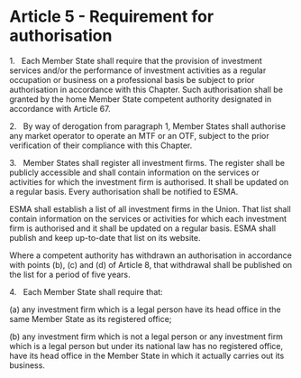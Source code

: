 # Article 5 - Requirement for authorisation


1.   Each Member State shall require that the provision of investment services and/or the performance of investment activities as a regular occupation or business on a professional basis be subject to prior authorisation in accordance with this Chapter. Such authorisation shall be granted by the home Member State competent authority designated in accordance with Article 67.

2.   By way of derogation from paragraph 1, Member States shall authorise any market operator to operate an MTF or an OTF, subject to the prior verification of their compliance with this Chapter.

3.   Member States shall register all investment firms. The register shall be publicly accessible and shall contain information on the services or activities for which the investment firm is authorised. It shall be updated on a regular basis. Every authorisation shall be notified to ESMA.

ESMA shall establish a list of all investment firms in the Union. That list shall contain information on the services or activities for which each investment firm is authorised and it shall be updated on a regular basis. ESMA shall publish and keep up-to-date that list on its website.

Where a competent authority has withdrawn an authorisation in accordance with points (b), (c) and (d) of Article 8, that withdrawal shall be published on the list for a period of five years.

4.   Each Member State shall require that:

(a) any investment firm which is a legal person have its head office in the same Member State as its registered office;

(b) any investment firm which is not a legal person or any investment firm which is a legal person but under its national law has no registered office, have its head office in the Member State in which it actually carries out its business.
